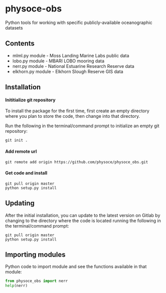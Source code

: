# physoce-obs

Python tools for working with specific publicly-available oceanographic datasets

## Contents

* mlml.py module - Moss Landing Marine Labs public data
* lobo.py module - MBARI LOBO mooring data
* nerr.py module - National Estuarine Research Reserve data
* elkhorn.py module - Elkhorn Slough Reserve GIS data

## Installation

#### Inititialize git repository

To install the package for the first time, first create an empty directory where
you plan to store the code, then change into that directory.

Run the following in the terminal/command prompt to initialize an empty git repository:

```
git init .
```

#### Add remote url

```
git remote add origin https://github.com/physoce/physoce_obs.git
```

#### Get code and install

```
git pull origin master
python setup.py install
```

## Updating

After the initial installation, you can update to the latest version on Gitlab
by changing to the directory where the code is located running the following in
the terminal/command prompt:

```
git pull origin master
python setup.py install
```

## Importing modules

Python code to import module and see the functions available in that module:

```python
from physoce_obs import nerr
help(nerr)
```
